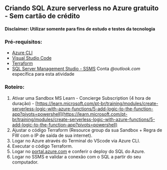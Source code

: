 ## Criando SQL Azure serverless no Azure gratuito - Sem cartão de crédito
#### Disclaimer: Utilizar somente para fins de estudo e testes da tecnologia

### Pré-requisitos:

- [Azure CLI](https://learn.microsoft.com/pt-br/cli/azure/)
- [Visual Studio Code](https://code.visualstudio.com/download)
- [Terraform]([code.visualstudio.com/download](https://www.terraform.io/downloads))
- [SQL Server Management Studio - SSMS](https://learn.microsoft.com/pt-br/sql/ssms/download-sql-server-management-studio-ssms?view=sql-server-ver16)
Conta _@outlook.com_ específica para esta atividade


### Roteiro:

1. Ativar uma Sandbox MS Learn - Concierge Subscription (4 hora de duração) - 
[https://learn.microsoft.com/pt-br/training/modules/create-serverless-logic-with-azure-functions/5-add-logic-to-the-function-app?pivots=powershell](https://learn.microsoft.com/pt-br/training/modules/create-serverless-logic-with-azure-functions/5-add-logic-to-the-function-app?pivots=powershell)
2. Ajustar o código Terraform (Resource group da sua Sandbox + Regra de FW com o IP de saída de sua internet).
3. Logar no Azure através do Terminal do VScode via Azure CLI.
4. Executar o código Terraform.
5. Logar no [portal.azure.com](https://portal.azure.com/) e conferir o deploy do SQL do Azure.
6. Logar no SSMS e validar a conexão com o SQL a partir do seu computador.
